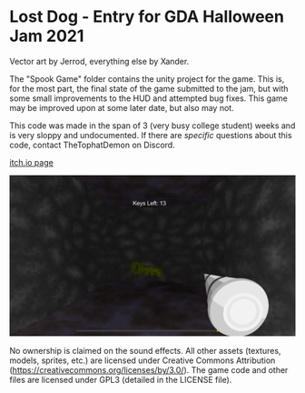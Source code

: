 # Lost Dog - Entry for GDA Halloween Jam 2021
Vector art by Jerrod, everything else by Xander.

The "Spook Game" folder contains the unity project for the game.
This is, for the most part, the final state of the game submitted to the jam, but with some small improvements to the HUD and attempted bug fixes. This game
may be improved upon at some later date, but also may not.

This code was made in the span of 3 (very busy college student) weeks and is very sloppy and undocumented. If there are *specific* questions about this code, contact TheTophatDemon on Discord.

[itch.io page](https://x54321.itch.io/lost-dog)

![screenshot](screen0.png)

No ownership is claimed on the sound effects. All other assets (textures, models, sprites, etc.) are licensed under Creative Commons Attribution (https://creativecommons.org/licenses/by/3.0/). The game code and other files are licensed under GPL3 (detailed in the LICENSE file).
